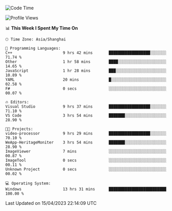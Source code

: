 <!--START_SECTION:waka-->
![Code Time](http://img.shields.io/badge/Code%20Time-862%20hrs%2055%20mins-blue)

![Profile Views](http://img.shields.io/badge/Profile%20Views-4-blue)

📊 **This Week I Spent My Time On** 

```text
🕑︎ Time Zone: Asia/Shanghai

💬 Programming Languages: 
C++                      9 hrs 42 mins       ██████████████████░░░░░░░   71.74 % 
Other                    1 hr 58 mins        ████░░░░░░░░░░░░░░░░░░░░░   14.65 % 
JavaScript               1 hr 28 mins        ███░░░░░░░░░░░░░░░░░░░░░░   10.89 % 
YAML                     20 mins             █░░░░░░░░░░░░░░░░░░░░░░░░   02.58 % 
F#                       0 secs              ░░░░░░░░░░░░░░░░░░░░░░░░░   00.07 % 

🔥 Editors: 
Visual Studio            9 hrs 37 mins       ██████████████████░░░░░░░   71.10 % 
VS Code                  3 hrs 54 mins       ███████░░░░░░░░░░░░░░░░░░   28.90 % 

🐱‍💻 Projects: 
video-processor          9 hrs 29 mins       ██████████████████░░░░░░░   70.10 % 
WeApp-HeritageMoniter    3 hrs 54 mins       ███████░░░░░░░░░░░░░░░░░░   28.90 % 
ImageViewer              7 mins              ░░░░░░░░░░░░░░░░░░░░░░░░░   00.87 % 
ImageTool                0 secs              ░░░░░░░░░░░░░░░░░░░░░░░░░   00.11 % 
Unknown Project          0 secs              ░░░░░░░░░░░░░░░░░░░░░░░░░   00.02 % 

💻 Operating System: 
Windows                  13 hrs 31 mins      █████████████████████████   100.00 % 
```


 Last Updated on 15/04/2023 22:14:09 UTC
<!--END_SECTION:waka-->